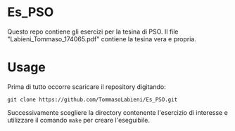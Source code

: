 # Es_PSO
Questo repo contiene gli esercizi per la tesina di PSO. Il file "Labieni_Tommaso_174065.pdf" contiene la tesina vera e propria.

# Usage

Prima di tutto occorre scaricare il repository digitando: 

`git clone https://github.com/TommasoLabieni/Es_PSO.git`

Successivamente scegliere la directory contenente l'esercizio di interesse e utilizzare il comando `make` per creare l'eseguibile.
